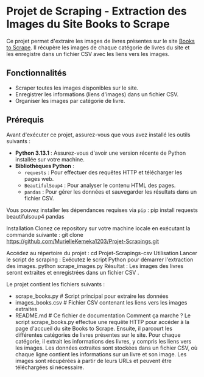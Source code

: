 # Projet de Scraping - Extraction des Images du Site Books to Scrape

Ce projet permet d'extraire les images de livres présentes sur le site [Books to Scrape](http://books.toscrape.com/). Il récupère les images de chaque catégorie de livres du site et les enregistre dans un fichier CSV avec les liens vers les images.

## Fonctionnalités
- Scraper toutes les images disponibles sur le site.
- Enregistrer les informations (liens d'images) dans un fichier CSV.
- Organiser les images par catégorie de livre.

## Prérequis
Avant d'exécuter ce projet, assurez-vous que vous avez installé les outils suivants :

- **Python 3.13.1** : Assurez-vous d'avoir une version récente de Python installée sur votre machine.
- **Bibliothèques Python** :
  - `requests` : Pour effectuer des requêtes HTTP et télécharger les pages web.
  - `BeautifulSoup4` : Pour analyser le contenu HTML des pages.
  - `pandas` : Pour gérer les données et sauvegarder les résultats dans un fichier CSV.

Vous pouvez installer les dépendances requises via `pip` :
pip install requests beautifulsoup4 pandas

Installation
Clonez ce repository sur votre machine locale en exécutant la commande suivante :
git clone https://github.com/MurielleKemeka1203/Projet-Scrapings.git

Accédez au répertoire du projet :
cd Projet-Scrapings-csv
Utilisation
Lancer le script de scraping :
Exécutez le script Python pour démarrer l'extraction des images.
python scrape_images.py
Résultat :
Les images des livres seront extraites et enregistrées dans un fichier CSV .

Le projet contient les fichiers suivants :
- scrape_books.py      # Script principal pour extraire les données
- images_books.csv     # Fichier CSV contenant les liens vers les images extraites
- README.md            # Ce fichier de documentation
Comment ça marche ?
Le script scrape_books.py effectue une requête HTTP pour accéder à la page d'accueil du site Books to Scrape.
Ensuite, il parcourt les différentes catégories de livres présentes sur le site.
Pour chaque catégorie, il extrait les informations des livres, y compris les liens vers les images.
Les données extraites sont stockées dans un fichier CSV, où chaque ligne contient les informations sur un livre et son image.
Les images sont récupérées à partir de leurs URLs et peuvent être téléchargées si nécessaire.
